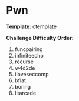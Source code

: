 # Pwn

**Template**: ctemplate

**Challenge Difficulty Order**:

1. funcpairing
2. infiniteecho
3. recurse
4. w4d2de
5. iloveseccomp
6. bflat
7. boring
8. litarcade
